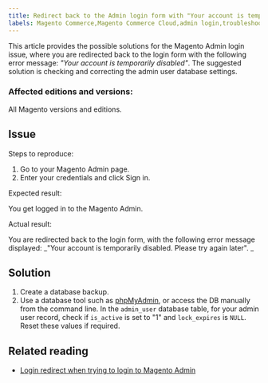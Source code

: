 ```yaml
---
title: Redirect back to the Admin login form with "Your account is temporarily disabled" error
labels: Magento Commerce,Magento Commerce Cloud,admin login,troubleshooting
---
```


This article provides the possible solutions for the Magento Admin login issue, where you are redirected back to the login form with the following error message: _"Your account is temporarily disabled"_. The suggested solution is checking and correcting the admin user database settings.

### Affected editions and versions: 

All Magento versions and editions.

## Issue

Steps to reproduce:

1. Go to your Magento Admin page.
1. Enter your credentials and click Sign in.

Expected result:

You get logged in to the Magento Admin.

Actual result:

You are redirected back to the login form, with the following error message displayed: _"Your account is temporarily disabled. Please try again later". _

## Solution

1. Create a database backup.
1. Use a database tool such as [phpMyAdmin](https://devdocs.magento.com/guides/v2.2/install-gde/prereq/optional.html#install-optional-phpmyadmin), or access the DB manually from the command line. In the `` admin_user `` database table, for your admin user record, check if `` is_active `` is set to "1" and `` lock_expires `` is `` NULL ``. Reset these values if required.

## Related reading

* [Login redirect when trying to login to Magento Admin](https://support.magento.com/hc/en-us/articles/360028606711)
    
    